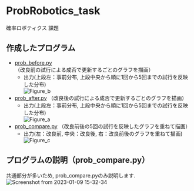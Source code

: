 # ProbRobotics_task
確率ロボティクス 課題

## 作成したプログラム
- [prob_before.py](https://github.com/masakifujiwara1/ProbRobotics_task/blob/dev/scripts/prob_before.py)
 （改良前の試行による成否で更新するごとのグラフを描画）
  - 出力(上段左：事前分布, 上段中央から順に1回から5回までの試行を反映した分布) <br>
![Figure_b](https://user-images.githubusercontent.com/72371743/211248125-49ccd2f6-42f7-4676-8ffb-805b6f5abcf1.png)
- [prob_after.py](https://github.com/masakifujiwara1/ProbRobotics_task/blob/dev/scripts/prob_after.py)
 （改良後の試行による成否で更新するごとのグラフを描画）
   - 出力(上段左：事前分布, 上段中央から順に1回から5回までの試行を反映した分布) <br>
 ![Figure_a](https://user-images.githubusercontent.com/72371743/211248381-a829ec29-b64a-4870-b4bb-1cf4b8ebc293.png)
- [prob_compare.py](https://github.com/masakifujiwara1/ProbRobotics_task/blob/dev/scripts/prob_compare.py)
 （改良前後の5回の試行を反映したグラフを重ねて描画）
  - 出力(左：改良前, 中央：改良後, 右：改良前後のグラフを重ねて描画) <br>
![Figure_c](https://user-images.githubusercontent.com/72371743/211248828-24b998b2-869e-452b-ab6e-b1b8cab4a225.png)

## プログラムの説明（prob_compare.py）
共通部分が多いため, prob_compare.pyのみ説明します.
![Screenshot from 2023-01-09 15-32-34](https://user-images.githubusercontent.com/72371743/211252086-22f81cb0-8806-4f75-bc49-d905488a1808.png)

